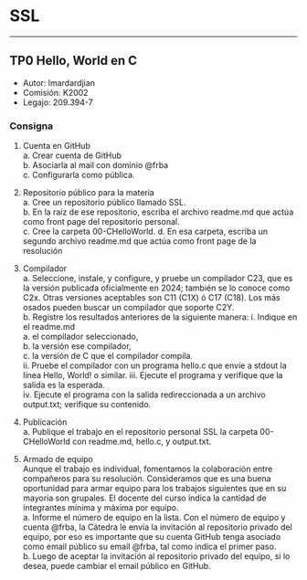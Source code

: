 # SSL
---
## TP0 Hello, World en C
- Autor: lmardardjian
- Comisión: K2002
- Legajo: 209.394-7

### Consigna
1. Cuenta en GitHub  
    a. Crear cuenta de GitHub   
    b. Asociarla al mail con dominio @frba  
    c. Configurarla como pública.

   
2. Repositorio público para la materia  
    a. Cree un repositorio público llamado SSL.  
    b. En la raíz de ese repositorio, escriba el archivo readme.md que actúa como front page del repositorio personal.  
    c. Cree la carpeta 00-CHelloWorld.
    d. En esa carpeta, escriba un segundo archivo readme.md que actúa como front page de la resolución  
3. Compilador  
    a. Seleccione, instale, y configure, y pruebe un compilador C23, que es la versión publicada oficialmente en 2024; también se lo conoce como C2x. Otras
    versiones aceptables son C11 (C1X) ó C17 (C18). Los más osados pueden buscar un compilador que soporte C2Y.  
    b. Registre los resultados anteriores de la siguiente manera:
        i. Indique en el readme.md  
            a. el compilador seleccionado,  
            b. la versión ese compilador,  
            c. la versión de C que el compilador compila.  
       ii. Pruebe el compilador con un programa hello.c que envíe a stdout la línea Hello, World! o similar.
       iii. Ejecute el programa y verifique que la salida es la esperada.  
       iv. Ejecute el programa con la salida redireccionada a un archivo output.txt; verifique su contenido.
4. Publicación  
   a. Publique el trabajo en el repositorio personal SSL la carpeta 00-CHelloWorld con readme.md, hello.c, y output.txt.
5. Armado de equipo  
   Aunque el trabajo es individual, fomentamos la colaboración entre compañeros para su resolución. Consideramos que es una buena oportunidad para armar equipo
   para los trabajos siguientes que en su mayoría son grupales. El docente del curso indica la cantidad de integrantes mínima y máxima por equipo.  
       a. Informe el número de equipo en la lista.
   Con el número de equipo y cuenta @frba, la Cátedra le envía la invitación al repositorio privado del equipo, por eso es importante que su cuenta GitHub tenga
   asociado como email público su email @frba, tal como indica el primer paso.  
       b. Luego de aceptar la invitación al repositorio privado del equipo, si lo desea, puede cambiar el email público en GitHub.

